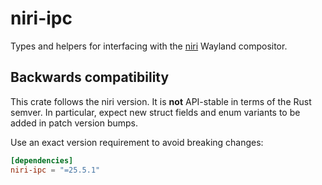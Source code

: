 # niri-ipc

Types and helpers for interfacing with the [niri](https://github.com/YaLTeR/niri) Wayland compositor.

## Backwards compatibility

This crate follows the niri version.
It is **not** API-stable in terms of the Rust semver.
In particular, expect new struct fields and enum variants to be added in patch version bumps.

Use an exact version requirement to avoid breaking changes:

```toml
[dependencies]
niri-ipc = "=25.5.1"
```
